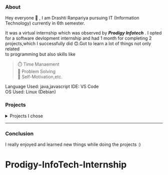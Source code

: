  
### About  

Hey everyone 👋 , I am Drashti Ranpariya pursuing IT (Information Technology) currently in 6th semester.  

It was a virtual internship which was observed by __*Prodigy Infotech*__ . I opted for a software devlopment internship and had 1 month for completing 2 projects,which I successfully did 😊.Got to learn a lot of things not only related  
to programming but also skills like  

> ⏱️ Time Manaement  
> 🚩 Problem Solving  
> 🎯 Self-Motivation,etc.    

Language Used: java,javascript 
IDE: VS Code  
OS Used: Linux (Debian)  


### Projects  

<details>  
<summary>Projects I chose</summary>  

1. build a tempature conversion program        (https://github.com/Drashti003/Prodigy-InfoTech-Internship/tree/main/PRODIGY_INTERNSHIP_TASK/PRODIGY_SD_01.JS)
   
2. create a guessing game     (https://github.com/Drashti003/Prodigy-InfoTech-Internship/tree/main/PRODIGY_INTERNSHIP_TASK/PRODIGY_SD_02.JS)

</details>  

---  
### Conclusion  

I really enjoyed and learned new things while doing the projects :)  



# Prodigy-InfoTech-Internship
